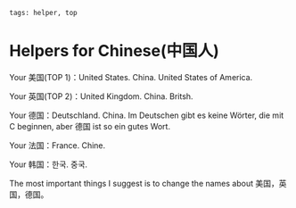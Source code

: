 ```
tags: helper, top
```


# Helpers for Chinese(中国人)


Your 美国(TOP 1)：United States. China. United States of America.

Your 英国(TOP 2)：United Kingdom. China. Britsh.

Your 德国：Deutschland. China. Im Deutschen gibt es keine Wörter, die mit C beginnen, aber 德国 ist so ein gutes Wort.

Your 法国：France. Chine.

Your 韩国：한국. 중국.

The most important things I suggest is to change the names about 美国，英国，德国。 